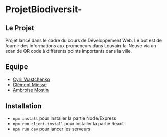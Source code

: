 # ProjetBiodiversit-

## Le Projet

Projet lancé dans le cadre du cours de Développement Web. Le but est de fournir des informations aux promeneurs dans Louvain-la-Neuve via un scan de QR code à différents points importants dans la ville.

## Equipe

- [Cyril Wastchenko](https://github.com/Cyril-Etyk)
- [Clément Miesse](https://github.com/cmiesse)
- [Ambroise Mostin](https://github.com/amostin)

## Installation

- `npm install` pour installer la partie Node/Express
- `npm run client-install` pour installer la partie React
- `npm run dev` pour lancer les serveurs
